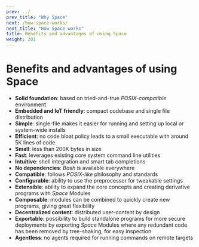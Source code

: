 ```yaml
---
prev: ../
prev_title: "Why Space"
next: /how-space-works/
next_title: "How Space works"
title: Benefits and advantages of using Space
weight: 201
---
```


# Benefits and advantages of using Space

- **Solid foundation**: based on tried-and-true _POSIX-compatible_ environment
- **Embedded and IoT friendly**: compact codebase and single file distribution
- **Simple**: single-file makes it easier for running and setting up local or system-wide installs
- **Efficient**: no code bloat policy leads to a small executable with around 5K lines of code
- **Small**: less than 200K bytes in size
- **Fast**: leverages existing core system command line utilities
- **Intuitive**: shell integration and smart tab completions
- **No dependencies**: _Bash_ is available everywhere
- **Compatible**: follows _POSIX-like_ philosophy and standards
- **Configurable**: ability to use the preprocessor for tweakable settings
- **Extensible**: ability to expand the core concepts and creating derivative programs with _Space_ Modules
- **Composable**: modules can be combined to quickly create new programs, giving great flexibility
- **Decentralized content**: distributed user-content by design
- **Exportable**: possibility to build standalone programs for more secure deployments by exporting _Space_ Modules where any redundant code has been removed by tree-shaking, for easy inspection
- **Agentless**: no agents required for running commands on remote targets
